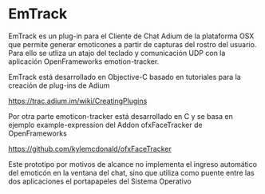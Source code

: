 EmTrack
=======

EmTrack es un plug-in para el Cliente de Chat Adium de la plataforma OSX que permite generar emoticones a partir de capturas del rostro del usuario. Para ello se utliza un atajo del teclado y comunicación UDP con la aplicación OpenFrameworks emotion-tracker.

EmTrack está desarrollado en Objective-C basado en tutoriales para la creación de plug-ins de Adium

https://trac.adium.im/wiki/CreatingPlugins

Por otra parte emoticon-tracker está desarrollado en C y se basa en ejemplo example-expression del Addon ofxFaceTracker de OpenFrameworks

https://github.com/kylemcdonald/ofxFaceTracker


Este prototipo por motivos de alcance no implementa el ingreso automático del emoticón en la ventana del chat, sino que utiliza como puente entre las dos aplicaciones el portapapeles del Sistema Operativo

